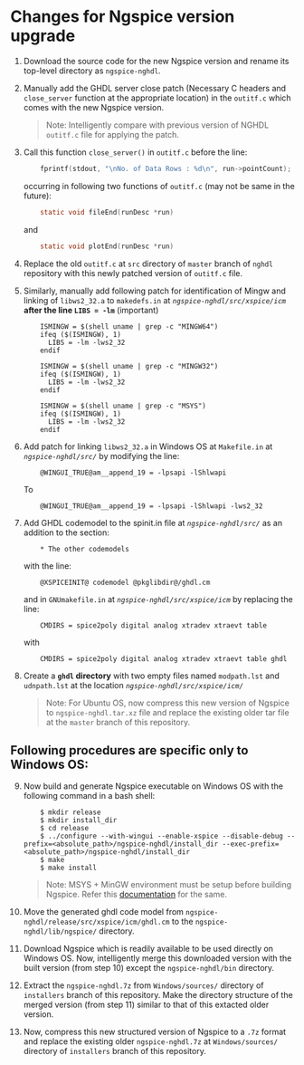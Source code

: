 # Changes for Ngspice version upgrade

1. Download the source code for the new Ngspice version and rename its top-level directory as `ngspice-nghdl`.

2. Manually add the GHDL server close patch (Necessary C headers and `close_server` function at the appropriate location) in the `outitf.c` which comes with the new Ngspice version.

    > Note: Intelligently compare with previous version of NGHDL `outitf.c` file for applying the patch.

3. Call this function `close_server()` in `outitf.c` before the line:
    
    ```c
        fprintf(stdout, "\nNo. of Data Rows : %d\n", run->pointCount);
    ```
    occurring in following two functions of `outitf.c` (may not be same in the future):
    ```c
        static void fileEnd(runDesc *run)
    ```
    and
    ```c
        static void plotEnd(runDesc *run)
    ``` 

4. Replace the old `outitf.c` at `src` directory of `master` branch of `nghdl` repository with this newly patched version of `outitf.c` file.

5. Similarly, manually add following patch for identification of Mingw and linking of `libws2_32.a` to `makedefs.in` at *`ngspice-nghdl/src/xspice/icm`* **after the line `LIBS = -lm`** (important)
    ```make
        ISMINGW = $(shell uname | grep -c "MINGW64")
        ifeq ($(ISMINGW), 1)
          LIBS = -lm -lws2_32
        endif

        ISMINGW = $(shell uname | grep -c "MINGW32")
        ifeq ($(ISMINGW), 1)
          LIBS = -lm -lws2_32
        endif

        ISMINGW = $(shell uname | grep -c "MSYS")
        ifeq ($(ISMINGW), 1)
          LIBS = -lm -lws2_32
        endif
    ```

6. Add patch for linking `libws2_32.a` in Windows OS at `Makefile.in` at *`ngspice-nghdl/src/`* by modifying the line:
    ```make
        @WINGUI_TRUE@am__append_19 = -lpsapi -lShlwapi 
    ```
    To
    ```make
        @WINGUI_TRUE@am__append_19 = -lpsapi -lShlwapi -lws2_32
    ```

7. Add GHDL codemodel to the spinit.in file at *`ngspice-nghdl/src/`* as an addition to the section:
    ```make
        * The other codemodels
    ```
    with the line:
    ```make
        @XSPICEINIT@ codemodel @pkglibdir@/ghdl.cm
    ```
    and in `GNUmakefile.in` at *`ngspice-nghdl/src/xspice/icm`* by replacing the line:
    ```make
        CMDIRS = spice2poly digital analog xtradev xtraevt table
    ```
    with
    ```make
        CMDIRS = spice2poly digital analog xtradev xtraevt table ghdl
    ```

8. Create a **`ghdl` directory** with two empty files named `modpath.lst` and `udnpath.lst` at the location *`ngspice-nghdl/src/xspice/icm/`* 

    > Note: For Ubuntu OS, now compress this new version of Ngspice to `ngspice-nghdl.tar.xz` file and replace the existing older tar file at the `master` branch of this repository.


## Following procedures are specific only to Windows OS:

9. Now build and generate Ngspice executable on Windows OS with the following command in a bash shell:

    ```console
        $ mkdir release
        $ mkdir install_dir
        $ cd release
        $ ../configure --with-wingui --enable-xspice --disable-debug --prefix=<absolute_path>/ngspice-nghdl/install_dir --exec-prefix=<absolute_path>/ngspice-nghdl/install_dir
        $ make
        $ make install
    ```
    > Note: MSYS + MinGW environment must be setup before building Ngspice. Refer this [documentation](Windows/MinGW+MSYS.md) for the same.

10. Move the generated ghdl code model from `ngspice-nghdl/release/src/xspice/icm/ghdl.cm` to the `ngspice-nghdl/lib/ngspice/` directory.

11. Download Ngspice which is readily available to be used directly on Windows OS. Now, intelligently merge this downloaded version with the built version (from step 10) except the `ngspice-nghdl/bin` directory.

12. Extract the `ngspice-nghdl.7z` from `Windows/sources/` directory of `installers` branch of this repository. Make the directory structure of the merged version (from step 11) similar to that of this extacted older version.

13. Now, compress this new structured version of Ngspice to a `.7z` format and replace the existing older `ngspice-nghdl.7z` at `Windows/sources/` directory of `installers` branch of this repository.
